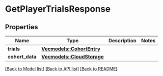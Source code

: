 # GetPlayerTrialsResponse

## Properties

Name | Type | Description | Notes
------------ | ------------- | ------------- | -------------
**trials** | [**Vec<models::CohortEntry>**](CohortEntry.md) |  | 
**cohort_data** | [**Vec<models::CloudStorage>**](CloudStorage.md) |  | 

[[Back to Model list]](../README.md#documentation-for-models) [[Back to API list]](../README.md#documentation-for-api-endpoints) [[Back to README]](../README.md)


